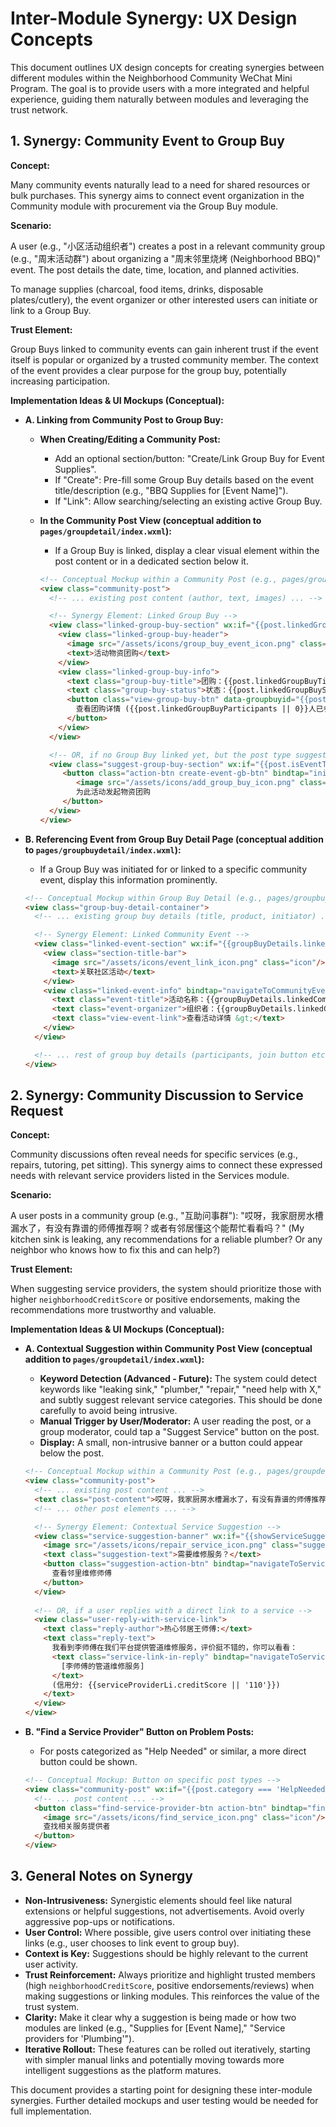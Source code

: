 # Inter-Module Synergy: UX Design Concepts

This document outlines UX design concepts for creating synergies between different modules within the Neighborhood Community WeChat Mini Program. The goal is to provide users with a more integrated and helpful experience, guiding them naturally between modules and leveraging the trust network.

## 1. Synergy: Community Event to Group Buy

**Concept:**

Many community events naturally lead to a need for shared resources or bulk purchases. This synergy aims to connect event organization in the Community module with procurement via the Group Buy module.

**Scenario:**

A user (e.g., "小区活动组织者") creates a post in a relevant community group (e.g., "周末活动群") about organizing a "周末邻里烧烤 (Neighborhood BBQ)" event. The post details the date, time, location, and planned activities.

To manage supplies (charcoal, food items, drinks, disposable plates/cutlery), the event organizer or other interested users can initiate or link to a Group Buy.

**Trust Element:**

Group Buys linked to community events can gain inherent trust if the event itself is popular or organized by a trusted community member. The context of the event provides a clear purpose for the group buy, potentially increasing participation.

**Implementation Ideas & UI Mockups (Conceptual):**

*   **A. Linking from Community Post to Group Buy:**
    *   **When Creating/Editing a Community Post:**
        *   Add an optional section/button: "Create/Link Group Buy for Event Supplies".
        *   If "Create": Pre-fill some Group Buy details based on the event title/description (e.g., "BBQ Supplies for [Event Name]").
        *   If "Link": Allow searching/selecting an existing active Group Buy.
    *   **In the Community Post View (conceptual addition to `pages/groupdetail/index.wxml`):**
        *   If a Group Buy is linked, display a clear visual element within the post content or in a dedicated section below it.

        ```html
        <!-- Conceptual Mockup within a Community Post (e.g., pages/groupdetail/index.wxml) -->
        <view class="community-post">
          <!-- ... existing post content (author, text, images) ... -->

          <!-- Synergy Element: Linked Group Buy -->
          <view class="linked-group-buy-section" wx:if="{{post.linkedGroupBuyId}}">
            <view class="linked-group-buy-header">
              <image src="/assets/icons/group_buy_event_icon.png" class="icon"/>
              <text>活动物资团购</text>
            </view>
            <view class="linked-group-buy-info">
              <text class="group-buy-title">团购：{{post.linkedGroupBuyTitle || 'BBQ烧烤大礼包'}}</text>
              <text class="group-buy-status">状态：{{post.linkedGroupBuyStatus || '进行中'}}</text>
              <button class="view-group-buy-btn" data-groupbuyid="{{post.linkedGroupBuyId}}" bindtap="navigateToLinkedGroupBuy">
                查看团购详情 ({{post.linkedGroupBuyParticipants || 0}}人已参与)
              </button>
            </view>
          </view>

          <!-- OR, if no Group Buy linked yet, but the post type suggests it (e.g. event category) -->
          <view class="suggest-group-buy-section" wx:if="{{post.isEventType && !post.linkedGroupBuyId && post.isOwnPost}}">
             <button class="action-btn create-event-gb-btn" bindtap="initiateGroupBuyForEvent" data-eventid="{{post.postId}}">
                <image src="/assets/icons/add_group_buy_icon.png" class="icon"/>
                为此活动发起物资团购
             </button>
          </view>
        </view>
        ```

*   **B. Referencing Event from Group Buy Detail Page (conceptual addition to `pages/groupbuydetail/index.wxml`):**
    *   If a Group Buy was initiated for or linked to a specific community event, display this information prominently.

    ```html
    <!-- Conceptual Mockup within Group Buy Detail (e.g., pages/groupbuydetail/index.wxml) -->
    <view class="group-buy-detail-container">
      <!-- ... existing group buy details (title, product, initiator) ... -->

      <!-- Synergy Element: Linked Community Event -->
      <view class="linked-event-section" wx:if="{{groupBuyDetails.linkedCommunityEventId}}">
        <view class="section-title-bar">
          <image src="/assets/icons/event_link_icon.png" class="icon"/>
          <text>关联社区活动</text>
        </view>
        <view class="linked-event-info" bindtap="navigateToCommunityEvent" data-eventid="{{groupBuyDetails.linkedCommunityEventId}}">
          <text class="event-title">活动名称：{{groupBuyDetails.linkedCommunityEventTitle || '周末邻里烧烤'}}</text>
          <text class="event-organizer">组织者：{{groupBuyDetails.linkedCommunityEventOrganizer || '社区活动小组'}}</text>
          <text class="view-event-link">查看活动详情 &gt;</text>
        </view>
      </view>

      <!-- ... rest of group buy details (participants, join button etc.) ... -->
    </view>
    ```

## 2. Synergy: Community Discussion to Service Request

**Concept:**

Community discussions often reveal needs for specific services (e.g., repairs, tutoring, pet sitting). This synergy aims to connect these expressed needs with relevant service providers listed in the Services module.

**Scenario:**

A user posts in a community group (e.g., "互助问事群"): "哎呀，我家厨房水槽漏水了，有没有靠谱的师傅推荐啊？或者有邻居懂这个能帮忙看看吗？" (My kitchen sink is leaking, any recommendations for a reliable plumber? Or any neighbor who knows how to fix this and can help?)

**Trust Element:**

When suggesting service providers, the system should prioritize those with higher `neighborhoodCreditScore` or positive endorsements, making the recommendations more trustworthy and valuable.

**Implementation Ideas & UI Mockups (Conceptual):**

*   **A. Contextual Suggestion within Community Post View (conceptual addition to `pages/groupdetail/index.wxml`):**
    *   **Keyword Detection (Advanced - Future):** The system could detect keywords like "leaking sink," "plumber," "repair," "need help with X," and subtly suggest relevant service categories. This should be done carefully to avoid being intrusive.
    *   **Manual Trigger by User/Moderator:** A user reading the post, or a group moderator, could tap a "Suggest Service" button on the post.
    *   **Display:** A small, non-intrusive banner or a button could appear below the post.

    ```html
    <!-- Conceptual Mockup within a Community Post (e.g., pages/groupdetail/index.wxml) -->
    <view class="community-post">
      <!-- ... existing post content ... -->
      <text class="post-content">哎呀，我家厨房水槽漏水了，有没有靠谱的师傅推荐啊？或者有邻居懂这个能帮忙看看吗？</text>
      <!-- ... other post elements ... -->

      <!-- Synergy Element: Contextual Service Suggestion -->
      <view class="service-suggestion-banner" wx:if="{{showServiceSuggestion}}">
        <image src="/assets/icons/repair_service_icon.png" class="suggestion-icon"/>
        <text class="suggestion-text">需要维修服务？</text>
        <button class="suggestion-action-btn" bindtap="navigateToServices" data-category="家政服务" data-subcategory="管道维修">
          查看邻里维修师傅
        </button>
      </view>
      
      <!-- OR, if a user replies with a direct link to a service -->
      <view class="user-reply-with-service-link">
        <text class="reply-author">热心邻居王师傅:</text>
        <text class="reply-text">
          我看到李师傅在我们平台提供管道维修服务，评价挺不错的，你可以看看：
          <text class="service-link-in-reply" bindtap="navigateToServiceFromReply" data-serviceid="servXXX">
            [李师傅的管道维修服务]
          </text>
          (信用分: {{serviceProviderLi.creditScore || '110'}})
        </text>
      </view>
    </view>
    ```

*   **B. "Find a Service Provider" Button on Problem Posts:**
    *   For posts categorized as "Help Needed" or similar, a more direct button could be shown.

    ```html
    <!-- Conceptual Mockup: Button on specific post types -->
    <view class="community-post" wx:if="{{post.category === 'HelpNeeded'}}">
      <!-- ... post content ... -->
      <button class="find-service-provider-btn action-btn" bindtap="findServiceProviderForPost" data-keywords="{{post.keywords}}">
        <image src="/assets/icons/find_service_icon.png" class="icon"/>
        查找相关服务提供者
      </button>
    </view>
    ```

## 3. General Notes on Synergy

*   **Non-Intrusiveness:** Synergistic elements should feel like natural extensions or helpful suggestions, not advertisements. Avoid overly aggressive pop-ups or notifications.
*   **User Control:** Where possible, give users control over initiating these links (e.g., user chooses to link event to group buy).
*   **Context is Key:** Suggestions should be highly relevant to the current user activity.
*   **Trust Reinforcement:** Always prioritize and highlight trusted members (high `neighborhoodCreditScore`, positive endorsements/reviews) when making suggestions or linking modules. This reinforces the value of the trust system.
*   **Clarity:** Make it clear why a suggestion is being made or how two modules are linked (e.g., "Supplies for [Event Name]," "Service providers for 'Plumbing'").
*   **Iterative Rollout:** These features can be rolled out iteratively, starting with simpler manual links and potentially moving towards more intelligent suggestions as the platform matures.

This document provides a starting point for designing these inter-module synergies. Further detailed mockups and user testing would be needed for full implementation.
